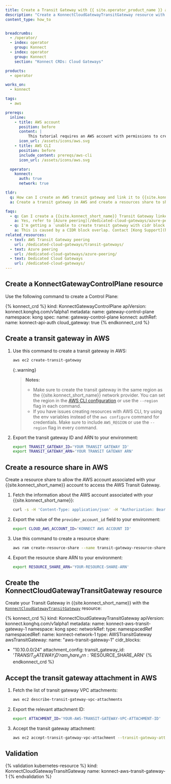 ```yaml
---
title: Create a Transit Gateway with {{ site.operator_product_name }} and AWS
description: "Create a KonnectCloudGatewayTransitGateway resource with {{ site.operator_product_name }} and AWS."
content_type: how_to


breadcrumbs:
  - /operator/
  - index: operator
    group: Konnect
  - index: operator
    group: Konnect
    section: "Konnect CRDs: Cloud Gateways"

products:
  - operator

works_on:
  - konnect

tags:
  - aws

prereqs:
  inline: 
    - title: AWS account
      position: before
      content: |
          This tutorial requires an AWS account with permissions to create transit gateways and resource shares.
      icon_url: /assets/icons/aws.svg
    - title: AWS CLI
      position: before
      include_content: prereqs/aws-cli
      icon_url: /assets/icons/aws.svg

  operator:
    konnect:
      auth: true
      network: true

tldr:
  q: How can I create an AWS transit gateway and link it to {{site.konnect_short_name}} using {{ site.operator_product_name }}?
  a: Create a transit gateway in AWS and create a resources share to share the transit gateway with the AWS account linked to your {{site.konnect_short_name}} account. Then, create a [`KonnectCloudGatewayTransitGateway`](/operator/reference/custom-resources/#konnectcloudgatewaytransitgateway) and accept the transit gateway attachment in AWS.

faqs:
  - q: Can I create a {{site.konnect_short_name}} Transit Gateway linked to an Azure virtual network?
    a: Yes, refer to [Azure peering](/dedicated-cloud-gateways/azure-peering/) to learn how to configure your VNET Peering App on Azure, then configure the [`KonnectCloudGatewayTransitGateway`](/operator/reference/custom-resources/#konnectcloudgatewaytransitgateway) resource with the [`azureTransitGateway`](/operator/reference/custom-resources/#azuretransitgateway) field.
  - q: I'm getting a `unable to create transit gateway with cidr block 10.10.0.0/24 because it overlaps with cidr blocks from an existing attachment` error when I try to validate my transit gateway resource, how do I fix it?
    a: This is caused by a CIDR block overlap. Contact [Kong Support](https://support.konghq.com/support/s/) to resolve this.
related_resources:
  - text: AWS Transit Gateway peering
    url: /dedicated-cloud-gateways/transit-gateways/
  - text: Azure peering
    url: /dedicated-cloud-gateways/azure-peering/
  - text: Dedicated Cloud Gateways
    url: /dedicated-cloud-gateways/
---
```


## Create a KonnectGatewayControlPlane resource

Use the following command to create a Control Plane:

<!-- vale off -->
{% konnect_crd %}
kind: KonnectGatewayControlPlane
apiVersion: konnect.konghq.com/v1alpha1
metadata:
  name: gateway-control-plane
  namespace: kong
spec:
  name: gateway-control-plane
  konnect:
    authRef:
      name: konnect-api-auth
  cloud_gateway: true
{% endkonnect_crd %}
<!-- vale on -->

## Create a transit gateway in AWS

1. Use this command to create a transit gateway in AWS:
   ```sh
   aws ec2 create-transit-gateway
   ```

   {:.warning}
   > **Notes:**
   > * Make sure to create the transit gateway in the same region as the {{site.konnect_short_name}} network provider. You can set the region in the [AWS CLI configuration](#aws-cli) or use the `--region` flag in each command.
   > * If you have issues creating resources with AWS CLI, try using the env variables instead of the `aws configure` command for credentials. Make sure to include `AWS_REGION` or use the `--region` flag in every command.

1. Export the transit gateway ID and ARN to your environment:
   ```sh
   export TRANSIT_GATEWAY_ID='YOUR TRANSIT GATEWAY ID'
   export TRANSIT_GATEWAY_ARN='YOUR TRANSIT GATEWAY ARN'
   ```

## Create a resource share in AWS

Create a resource share to allow the AWS account associated with your {{site.konnect_short_name}} account to access the AWS Transit Gateway.

1. Fetch the information about the AWS account associated with your {{site.konnect_short_name}}:

   ```sh
   curl -s -H 'Content-Type: application/json' -H "Authorization: Bearer $KONNECT_TOKEN" -XGET https://global.api.konghq.com/v2/cloud-gateways/provider-accounts | jq
   ```

1. Export the value of the `provider_account_id` field to your environment:

   ```sh
   export CLOUD_AWS_ACCOUNT_ID='KONNECT AWS ACCOUNT ID'
   ```

1. Use this command to create a resource share:
   ```sh
   aws ram create-resource-share --name transit-gateway-resource-share --resource-arns $TRANSIT_GATEWAY_ARN --principals $CLOUD_AWS_ACCOUNT_ID
   ```

1. Export the resource share ARN to your environment:
   ```sh
   export RESOURCE_SHARE_ARN='YOUR-RESOURCE-SHARE-ARN'
   ```

## Create the KonnectCloudGatewayTransitGateway resource

Create your Transit Gateway in {{site.konnect_short_name}} with the [`KonnectCloudGatewayTransitGateway`](/operator/reference/custom-resources/#konnectcloudgatewaytransitgateway) resource:

<!-- vale off -->
{% konnect_crd %}
kind: KonnectCloudGatewayTransitGateway
apiVersion: konnect.konghq.com/v1alpha1
metadata:
 name: konnect-aws-transit-gateway-1
 namespace: kong
spec:
 networkRef:
   type: namespacedRef
   namespacedRef:
     name: konnect-network-1 
 type: AWSTransitGateway
 awsTransitGateway:
   name: "aws-transit-gateway-1"
   cidr_blocks:
   - "10.10.0.0/24"
   attachment_config:
     transit_gateway_id: '$TRANSIT_GATEWAY_ID'
     ram_share_arn: '$RESOURCE_SHARE_ARN'
{% endkonnect_crd %}
<!-- vale on -->

## Accept the transit gateway attachment in AWS

1. Fetch the list of transit gateway VPC attachments:
   ```sh
   aws ec2 describe-transit-gateway-vpc-attachments
   ```

1. Export the relevant attachment ID:
   ```sh
   export ATTACHMENT_ID='YOUR-AWS-TRANSIT-GATEWAY-VPC-ATTACHMENT-ID'
   ```

1. Accept the transit gateway attachment:
   ```sh
   aws ec2 accept-transit-gateway-vpc-attachment --transit-gateway-attachment-id $ATTACHMENT_ID
   ```

## Validation

<!-- vale off -->
{% validation kubernetes-resource %}
kind: KonnectCloudGatewayTransitGateway
name: konnect-aws-transit-gateway-1
{% endvalidation %}
<!-- vale on -->


